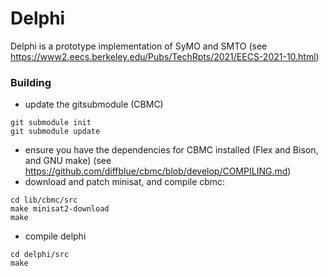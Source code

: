 # Delphi

Delphi is a prototype implementation of SyMO and SMTO (see https://www2.eecs.berkeley.edu/Pubs/TechRpts/2021/EECS-2021-10.html)

### Building

- update the gitsubmodule (CBMC)
~~~
git submodule init
git submodule update
~~~
- ensure you have the dependencies for CBMC installed (Flex and Bison, and GNU make) (see https://github.com/diffblue/cbmc/blob/develop/COMPILING.md)
- download and patch minisat, and compile cbmc:
~~~
cd lib/cbmc/src
make minisat2-download
make
~~~
- compile delphi
~~~
cd delphi/src
make
~~~
